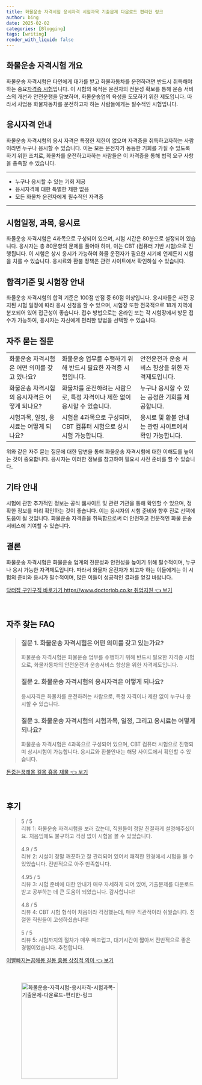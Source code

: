 ```yaml
---
title: 화물운송 자격시험 응시자격 시험과목 기출문제 다운로드 편리한 링크
author: bing
date: 2025-02-02
categories: [Blogging]
tags: [writing]
render_with_liquid: false
---
```



<h2 id='화물운송_자격시험_개요'>화물운송 자격시험 개요</h2>

<p>화물운송 자격시험은 타인에게 대가를 받고 화물자동차를 운전하려면 반드시 취득해야하는 중요<u>자격증 시험</u>입니다. 이 시험의 목적은 운전자의 전문성 확보를 통해 운송 서비스의 개선과 안전운행을 담보하며, 화물운송업의 육성을 도모하기 위한 제도입니다. 따라서 사업용 화물자동차를 운전하고자 하는 사람들에게는 필수적인 시험입니다.</p>

<h2 id='응시자격_안내'>응시자격 안내</h2>

<p>화물운송 자격시험의 응시 자격은 특정한 제한이 없으며 자격증을 취득하고자하는 사람이라면 누구나 응시할 수 있습니다. 이는 모든 운전자가 동등한 기회를 가질 수 있도록 하기 위한 조치로, 화물차를 운전하고자하는 사람들은 이 자격증을 통해 법적 요구 사항을 충족할 수 있습니다.</p>

<hr />

<ul>
    <li>누구나 응시할 수 있는 기회 제공</li>
    <li>응시자격에 대한 특별한 제한 없음</li>
    <li>모든 화물차 운전자에게 필수적인 자격증</li>
</ul>

<hr />

<h2 id='시험일정_과목_응시료'>시험일정, 과목, 응시료</h2>

<p>화물운송 자격시험은 4과목으로 구성되어 있으며, 시험 시간은 80분으로 설정되어 있습니다. 응시자는 총 80문항의 문제를 풀어야 하며, 이는 CBT (컴퓨터 기반 시험)으로 진행됩니다. 이 시험은 상시 응시가 가능하여 화물 운전자가 필요한 시기에 언제든지 시험을 치를 수 있습니다. 응시료와 환불 정책은 관련 사이트에서 확인하실 수 있습니다.</p>

<h2 id='합격기준_및_시험장_안내'>합격기준 및 시험장 안내</h2>

<p>화물운송 자격시험의 합격 기준은 100점 만점 중 60점 이상입니다. 응시자들은 사전 공지된 시험 일정에 따라 응시 신청을 할 수 있으며, 시험장 또한 전국적으로 18개 지역에 분포되어 있어 접근성이 좋습니다. 접수 방법으로는 온라인 또는 각 시험장에서 방문 접수가 가능하여, 응시자는 자신에게 편리한 방법을 선택할 수 있습니다.</p>

<h2 id='자주_묻는_질문'>자주 묻는 질문</h2>

<table>
    <tr>
        <td>화물운송 자격시험은 어떤 의미를 갖고 있나요?</td>
        <td>화물운송 업무를 수행하기 위해 반드시 필요한 자격증 시험입니다.</td>
        <td>안전운전과 운송 서비스 향상을 위한 자격제도입니다.</td>
    </tr>
    <tr>
        <td>화물운송 자격시험의 응시자격은 어떻게 되나요?</td>
        <td>화물차를 운전하려는 사람으로, 특정 자격이나 제한 없이 응시할 수 있습니다.</td>
        <td>누구나 응시할 수 있는 공정한 기회를 제공합니다.</td>
    </tr>
    <tr>
        <td>시험과목, 일정, 응시료는 어떻게 되나요?</td>
        <td>시험은 4과목으로 구성되며, CBT 컴퓨터 시험으로 상시 시험 가능합니다.</td>
        <td>응시료 및 환불 안내는 관련 사이트에서 확인 가능합니다.</td>
    </tr>
</table>

<p>위와 같은 자주 묻는 질문에 대한 답변을 통해 화물운송 자격시험에 대한 이해도를 높이는 것이 중요합니다. 응시자는 이러한 정보를 참고하여 필요시 사전 준비를 할 수 있습니다.</p>

<h2 id='기타_안내'>기타 안내</h2>

<p>시험에 관한 추가적인 정보는 공식 웹사이트 및 관련 기관을 통해 확인할 수 있으며, 정확한 정보를 미리 확인하는 것이 좋습니다. 이는 응시자의 시험 준비와 향후 진로 선택에 도움이 될 것입니다. 화물운송 자격증을 취득함으로써 더 안전하고 전문적인 화물 운송 서비스에 기여할 수 있습니다.</p>

<h2 id='결론'>결론</h2>

<p>화물운송 자격시험은 화물운송 업계의 전문성과 안전성을 높이기 위해 필수적이며, 누구나 응시 가능한 자격제도입니다. 따라서 화물차 운전자가 되고자 하는 이들에게는 이 시험의 준비와 응시가 필수적이며, 많은 이들이 성공적인 결과를 얻길 바랍니다.</p>


<p><a class="click-button" title="닥터잡 구인구직 바로가기 https//www.doctorjob.co.kr 취업지원" href="https://aptwhite.github.io/posts/%EB%8B%A5%ED%84%B0%EC%9E%A1-%EA%B5%AC%EC%9D%B8%EA%B5%AC%EC%A7%81-%EB%B0%94%EB%A1%9C%EA%B0%80%EA%B8%B0-httpswww.doctorjob.co.kr-%EC%B7%A8%EC%97%85%EC%A7%80%EC%9B%90/" rel="dofollow">닥터잡 구인구직 바로가기 https//www.doctorjob.co.kr 취업지원 👈 보기</a></p><br>
<h2 id='자주_찾는_FAQ'>자주 찾는 FAQ</h2>
<div itemscope="" itemtype="https://schema.org/FAQPage"> 
<blockquote> 
<div itemscope="" itemprop="mainEntity" itemtype="https://schema.org/Question"> 
<h3 itemprop="name">질문 1. 화물운송 자격시험은 어떤 의미를 갖고 있는가요?</h3> 
<div itemscope="" itemprop="acceptedAnswer" itemtype="https://schema.org/Answer"> 
<span itemprop="text"> 
<p>화물운송 자격시험은 화물운송 업무를 수행하기 위해 반드시 필요한 자격증 시험으로, 화물자동차의 안전운전과 운송서비스 향상을 위한 자격제도입니다.</p> 
</span> 
</div> 
</div> 
<div itemscope="" itemprop="mainEntity" itemtype="https://schema.org/Question"> 
<h3 itemprop="name">질문 2. 화물운송 자격시험의 응시자격은 어떻게 되나요?</h3> 
<div itemscope="" itemprop="acceptedAnswer" itemtype="https://schema.org/Answer"> 
<span itemprop="text"> 
<p>응시자격은 화물차를 운전하려는 사람으로, 특정 자격이나 제한 없이 누구나 응시할 수 있습니다.</p> 
</span> 
</div> 
</div> 
<div itemscope="" itemprop="mainEntity" itemtype="https://schema.org/Question"> 
<h3 itemprop="name">질문 3. 화물운송 자격시험의 시험과목, 일정, 그리고 응시료는 어떻게 되나요?</h3> 
<div itemscope="" itemprop="acceptedAnswer" itemtype="https://schema.org/Answer"> 
<span itemprop="text"> 
<p>화물운송 자격시험은 4과목으로 구성되어 있으며, CBT 컴퓨터 시험으로 진행되며 상시시험이 가능합니다. 응시료와 환불안내는 해당 사이트에서 확인할 수 있습니다.</p> 
</span> 
</div> 
</div> 
</blockquote> 
</div>
<p><a class="click-button" title="돈줍는꿈해몽 길몽 흉몽 재물" href="https://aptwhite.github.io/posts/%EB%8F%88%EC%A4%8D%EB%8A%94%EA%BF%88%ED%95%B4%EB%AA%BD-%EA%B8%B8%EB%AA%BD-%ED%9D%89%EB%AA%BD-%EC%9E%AC%EB%AC%BC/" rel="dofollow">돈줍는꿈해몽 길몽 흉몽 재물 👈 보기</a></p><br>
<h2 id='후기'>후기</h2>
<div itemscope itemtype="https://schema.org/Product">
  <blockquote>
  <div itemprop="review" itemscope itemtype="https://schema.org/Review">
      <div itemprop="reviewRating" itemscope itemtype="https://schema.org/Rating"> <span itemprop="ratingValue">5</span> / <span itemprop="bestRating">5</span> </div>
      <span itemprop="reviewBody">리뷰 1: 화물운송 자격시험을 보러 갔는데, 직원들이 정말 친절하게 설명해주셨어요. 처음임에도 불구하고 걱정 없이 시험을 볼 수 있었습니다.</span>
  </div>
  <br>
  <div itemprop="review" itemscope itemtype="https://schema.org/Review">
      <div itemprop="reviewRating" itemscope itemtype="https://schema.org/Rating"> <span itemprop="ratingValue">4.9</span> / <span itemprop="bestRating">5</span> </div>
      <span itemprop="reviewBody">리뷰 2: 시설이 정말 깨끗하고 잘 관리되어 있어서 쾌적한 환경에서 시험을 볼 수 있었습니다. 전반적으로 아주 만족합니다.</span>
  </div>
  <br>
  <div itemprop="review" itemscope itemtype="https://schema.org/Review">
      <div itemprop="reviewRating" itemscope itemtype="https://schema.org/Rating"> <span itemprop="ratingValue">4.95</span> / <span itemprop="bestRating">5</span> </div>
      <span itemprop="reviewBody">리뷰 3: 시험 준비에 대한 안내가 매우 자세하게 되어 있어, 기출문제를 다운로드 받고 공부하는 데 큰 도움이 되었습니다. 감사합니다!</span>
  </div>
  <br>
  <div itemprop="review" itemscope itemtype="https://schema.org/Review">
      <div itemprop="reviewRating" itemscope itemtype="https://schema.org/Rating"> <span itemprop="ratingValue">4.8</span> / <span itemprop="bestRating">5</span> </div>
      <span itemprop="reviewBody">리뷰 4: CBT 시험 형식이 처음이라 걱정했는데, 매우 직관적이라 쉬웠습니다. 친절한 직원들이 고생하셨습니다!</span>
  </div>
  <br>
  <div itemprop="review" itemscope itemtype="https://schema.org/Review">
      <div itemprop="reviewRating" itemscope itemtype="https://schema.org/Rating"> <span itemprop="ratingValue">5</span> / <span itemprop="bestRating">5</span> </div>
      <span itemprop="reviewBody">리뷰 5: 시험까지의 절차가 매우 매끄럽고, 대기시간이 짧아서 전반적으로 좋은 경험이었습니다. 추천합니다.</span>
  </div>
  </blockquote>
</div>
<p><a class="click-button" title="이빨빠지는꿈해몽 길몽 흉몽 상징적 의미" href="https://aptwhite.github.io/posts/%EC%9D%B4%EB%B9%A8%EB%B9%A0%EC%A7%80%EB%8A%94%EA%BF%88%ED%95%B4%EB%AA%BD-%EA%B8%B8%EB%AA%BD-%ED%9D%89%EB%AA%BD-%EC%83%81%EC%A7%95%EC%A0%81-%EC%9D%98%EB%AF%B8/" rel="dofollow">이빨빠지는꿈해몽 길몽 흉몽 상징적 의미 👈 보기</a></p><br>
<figure class="image"><img src="https://aptwhite.github.io/assets/img/thumbnail/화물운송-자격시험-응시자격-시험과목-기출문제-다운로드-편리한-링크.webp" alt="화물운송-자격시험-응시자격-시험과목-기출문제-다운로드-편리한-링크" width="256" height="256"></figure>